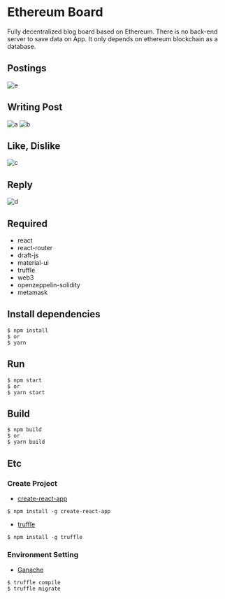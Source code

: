 # Ethereum Board
Fully decentralized blog board based on Ethereum.
There is no back-end server to save data on App.
It only depends on ethereum blockchain as a database.


## Postings
![e](https://user-images.githubusercontent.com/40057797/41903886-0468ab08-7972-11e8-82f2-c306145020dd.png)

## Writing Post
![a](https://user-images.githubusercontent.com/40057797/41903792-cbbc5dd6-7971-11e8-99ed-fcba54633160.png)
![b](https://user-images.githubusercontent.com/40057797/41903833-e09b7dcc-7971-11e8-85cd-dbaf93a79719.png)

## Like, Dislike
![c](https://user-images.githubusercontent.com/40057797/41903856-ee2d8660-7971-11e8-94ad-bb6384ed3daa.png)

## Reply
![d](https://user-images.githubusercontent.com/40057797/41903874-fb07c27e-7971-11e8-8197-73758301c542.png)


## Required
- react
- react-router
- draft-js
- material-ui
- truffle
- web3
- openzeppelin-solidity
- metamask

## Install dependencies
```
$ npm install 
$ or 
$ yarn
```

## Run
```
$ npm start
$ or
$ yarn start
```

## Build
```
$ npm build
$ or
$ yarn build
```




## Etc

### Create Project
- [create-react-app](https://github.com/facebook/create-react-app#creating-an-app)
```
$ npm install -g create-react-app
```

- [truffle](https://github.com/trufflesuite/truffle)
```
$ npm install -g truffle
```


### Environment Setting
- [Ganache](http://truffleframework.com/ganache/)
```
$ truffle compile
$ truffle migrate

